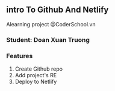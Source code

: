 ## intro To Github And Netlify
Alearning project @CoderSchool.vn
### Student: Doan Xuan Truong
### Features
1. Create Github repo
2. Add project's RE
3. Deploy to Netlify
   
